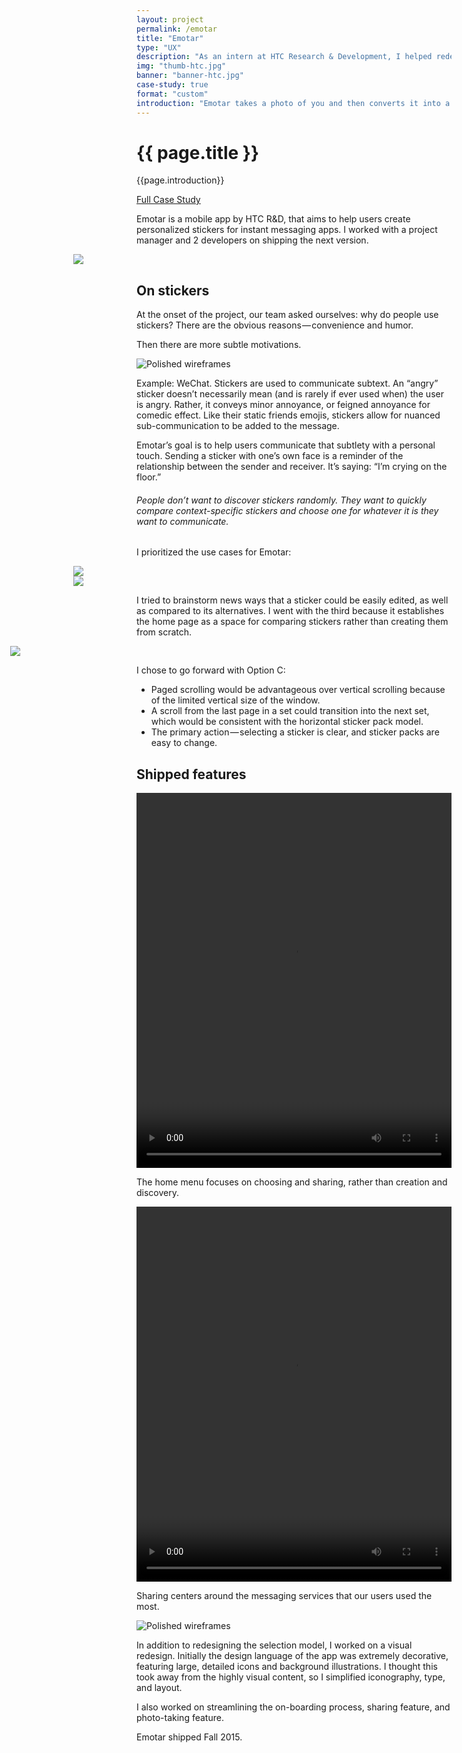 ```yaml
---
layout: project
permalink: /emotar
title: "Emotar"
type: "UX"
description: "As an intern at HTC Research & Development, I helped redefine core features of an photo and entertainment app."
img: "thumb-htc.jpg"
banner: "banner-htc.jpg"
case-study: true
format: "custom"
introduction: "Emotar takes a photo of you and then converts it into a 3D model to be used in GIFs. Uncanny valley? Yep. Loads of fun? Definitely."
---
```


<div class="pv5 cf">
<div class="w-100 w-50-ns fn fl-ns">
<h1 class="fw7 f1 fl w-100 mt2 mb3 font-primary font-dark lh-title">{{ page.title }}</h1>
</div>

<div class="w-100 w-50-ns fn fl-ns">
<p>{{page.introduction}}</p>
<a class="button" href="https://medium.com/@kevinyma/redesigning-htcs-emotar-4a7e719f87c3">Full Case Study</a>
</div>
</div>

Emotar is a mobile app by HTC R&D, that aims to help users create personalized stickers for instant messaging apps. I worked with a project manager and 2 developers on shipping the next version.

<!-- <video loop  name="Sticker" src="{{site.baseurl}}/assets/img/htc/sticker.mp4" autoplay="autoplay"></video> -->


<div class="mhn2" style="
    margin-left: -20%;
    margin-right: -20%;
"><img src="{{site.baseurl}}/assets/img/htc/before_after.png"></div>

## On stickers

At the onset of the project, our team asked ourselves: why do people use stickers? There are the obvious reasons — convenience and humor.

Then there are more subtle motivations.

![Polished wireframes]({{site.baseurl}}/assets/img/htc/sticker_example.png)

Example: WeChat. Stickers are used to communicate subtext. An “angry” sticker doesn’t necessarily mean (and is rarely if ever used when) the user is angry. Rather, it conveys minor annoyance, or feigned annoyance for comedic effect. Like their static friends emojis, stickers allow for nuanced sub-communication to be added to the message.

Emotar’s goal is to help users communicate that subtlety with a personal touch. Sending a sticker with one’s own face is a reminder of the relationship between the sender and receiver. It’s saying: “I’m crying on the floor.”

###### People don’t want to discover stickers randomly. They want to quickly compare context-specific stickers and choose one for whatever it is they want to communicate.

I prioritized the use cases for Emotar:


<div class="mhn2" style="
    margin-left: -20%;
    margin-right: -20%;
"><img src="{{site.baseurl}}/assets/img/htc/priority_features.png"></div>


<div class="mhn2" style="
    margin-left: -20%;
    margin-right: -20%;
"><img src="{{site.baseurl}}/assets/img/htc/initial_explorations.jpg"></div>

I tried to brainstorm news ways that a sticker could be easily edited, as well as compared to its alternatives. I went with the third because it establishes the home page as a space for comparing stickers rather than creating them from scratch.

<div class="mhn2" style="
    margin-left: -40%;
    margin-right: -40%;
"><img src="{{site.baseurl}}/assets/img/htc/cell_comparison.jpg"></div>

I chose to go forward with Option C:
- Paged scrolling would be advantageous over vertical scrolling because of the limited vertical size of the window.
- A scroll from the last page in a set could transition into the next set, which would be consistent with the horizontal sticker pack model.
- The primary action — selecting a sticker is clear, and sticker packs are easy to change.

## Shipped features

<video loop width="100%" height="600" name="Video Name" src="{{site.baseurl}}/assets/img/htc/selection-animation-compressed.mp4" autoplay="autoplay"></video>

The home menu focuses on choosing and sharing, rather than creation and discovery.

<video loop width="100%" height="600" name="Video Name" src="{{site.baseurl}}/assets/img/htc/sharing-animation-compressed.mp4" autoplay="autoplay"></video>

Sharing centers around the messaging services that our users used the most.

![Polished wireframes]({{site.baseurl}}/assets/img/htc/wireframe2.png)

In addition to redesigning the selection model, I worked on a visual redesign. Initially the design language of the app was extremely decorative, featuring large, detailed icons and background illustrations. I thought this took away from the highly visual content, so I simplified iconography, type, and layout.

I also worked on streamlining the on-boarding process, sharing feature, and photo-taking feature.

Emotar shipped Fall 2015.
